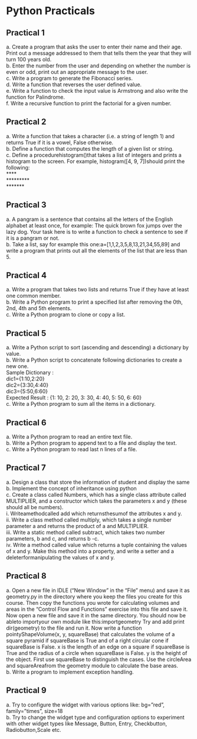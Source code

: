 # Python Practicals
## Practical 1
a. Create a program that asks the user to enter their name and their age. Print out a message addressed to them that tells them the year that they will turn 100 years old.<br />
b. Enter the number from the user and depending on whether the number is even or odd, print out an appropriate message to the user.<br />
c. Write a program to generate the Fibonacci series.<br />
d. Write a function that reverses the user defined value.<br />
e. Write a function to check the input value is Armstrong and also write the function for Palindrome.<br />
f. Write a recursive function to print the factorial for a given number.<br />

## Practical 2
a. Write a function that takes a character (i.e. a string of length 1) and returns True if it is a vowel, False otherwise.<br />
b. Define a function that computes the length of a given list or string.<br />
c. Define a procedurehistogram()that takes a list of integers and prints a histogram to the screen. For example, histogram([4, 9, 7])should print the following:<br />
\**** <br />
\********* <br />
\******* <br />

## Practical 3
a. A pangram is a sentence that contains all the letters of the English alphabet at least once, for example: The quick brown fox jumps over the lazy dog. Your task here is to write a function to check a sentence to see if it is a pangram or not.<br />
b. Take a list, say for example this one:a=[1,1,2,3,5,8,13,21,34,55,89] and write a program that prints out all the elements of the list that are less than 5.<br />

## Practical 4
a. Write a program that takes two lists and returns True if they have at least one common member.<br />
b. Write a Python program to print a specified list after removing the 0th, 2nd, 4th and 5th elements.<br />
c. Write a Python program to clone or copy a list.<br />

## Practical 5
a. Write a Python script to sort (ascending and descending) a dictionary by value.<br />
b. Write a Python script to concatenate following dictionaries to create a new one.<br />
Sample Dictionary :<br />
dic1={1:10,2:20}<br />
dic2={3:30,4:40}<br />
dic3={5:50,6:60}<br />
Expected Result : {1: 10, 2: 20, 3: 30, 4: 40, 5: 50, 6: 60}<br />
c. Write a Python program to sum all the items in a dictionary.<br />

## Practical 6
a. Write a Python program to read an entire text file.<br />
b. Write a Python program to append text to a file and display the text.<br />
c. Write a Python program to read last n lines of a file.<br />

## Practical 7
a. Design a class that store the information of student and display the same<br />
b. Implement the concept of inheritance using python<br />
c. Create a class called Numbers, which has a single class attribute called MULTIPLIER, and a constructor which takes the parameters x and y (these should all be numbers).<br />
i. Writeamethodcalled add which returnsthesumof the attributes x and y.<br />
ii. Write a class method called multiply, which takes a single number parameter a and returns the product of a and MULTIPLIER.<br />
iii. Write a static method called subtract, which takes two number parameters, b and c, and returns b -c.<br />
iv. Write a method called value which returns a tuple containing the values of x and y. Make this method into a property, and write a setter and a  deleterformanipulating the values of x and y.<br />

## Practical 8
a. Open a new file in IDLE (“New Window” in the “File” menu) and save it as 
geometry.py in the directory where you keep the files you create for this course. 
Then copy the functions you wrote for calculating volumes and areas in the 
“Control Flow and Functions” exercise into this file and save it.
Now open a new file and save it in the same directory. You should now be ableto 
importyour own module like this:importgeometry
Try and add print dir(geometry) to the file and run it.
Now write a function pointyShapeVolume(x, y, squareBase) that calculates the 
volume of a square pyramid if squareBase is True and of a right circular cone if 
squareBase is False. x is the length of an edge on a square if squareBase is True 
and the radius of a circle when squareBase is False. y is the height of the object. 
First use squareBase to distinguish the cases. Use the circleArea and 
squareAreafrom the geometry module to calculate the base areas.<br />
b. Write a program to implement exception handling.<br />

## Practical 9
a. Try to configure the widget with various options like: bg=”red”, family=”times”, size=18<br />
b. Try to change the widget type and configuration options to experiment with other widget types like Message, Button, Entry, Checkbutton, Radiobutton,Scale etc.<br />
